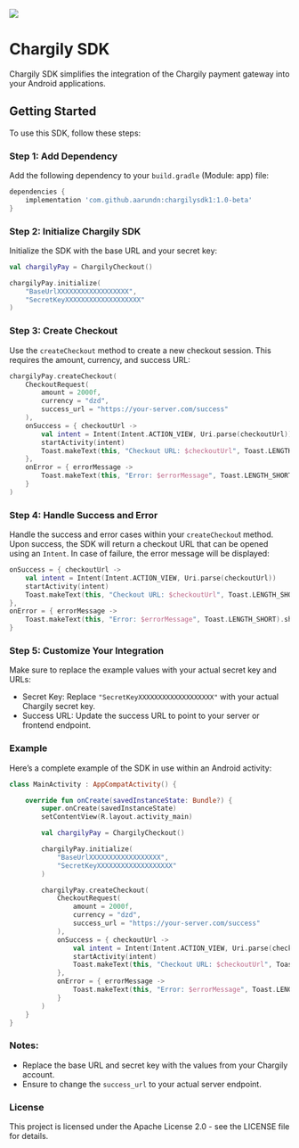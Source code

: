 [![](https://jitpack.io/v/aarundn/chargilysdk1.svg)](https://jitpack.io/#aarundn/chargilysdk1)
# Chargily SDK

Chargily SDK simplifies the integration of the Chargily payment gateway into your Android applications.

## Getting Started

To use this SDK, follow these steps:

### Step 1: Add Dependency

Add the following dependency to your `build.gradle` (Module: app) file:

```gradle
dependencies {
    implementation 'com.github.aarundn:chargilysdk1:1.0-beta'
}
```
### Step 2: Initialize Chargily SDK

Initialize the SDK with the base URL and your secret key:

```kotlin
val chargilyPay = ChargilyCheckout()

chargilyPay.initialize(
    "BaseUrlXXXXXXXXXXXXXXXXXX", 
    "SecretKeyXXXXXXXXXXXXXXXXXXX"
)
```
### Step 3: Create Checkout

Use the `createCheckout` method to create a new checkout session. This requires the amount, currency, and success URL:

```kotlin
chargilyPay.createCheckout(
    CheckoutRequest(
        amount = 2000f,
        currency = "dzd",
        success_url = "https://your-server.com/success"
    ), 
    onSuccess = { checkoutUrl ->
        val intent = Intent(Intent.ACTION_VIEW, Uri.parse(checkoutUrl))
        startActivity(intent)
        Toast.makeText(this, "Checkout URL: $checkoutUrl", Toast.LENGTH_SHORT).show()
    }, 
    onError = { errorMessage ->
        Toast.makeText(this, "Error: $errorMessage", Toast.LENGTH_SHORT).show()
    }
)

```
### Step 4: Handle Success and Error

Handle the success and error cases within your `createCheckou`t method.
Upon success, the SDK will return a checkout URL that can be opened using an `Intent`. In case of failure, the error message will be displayed:

```kotlin
onSuccess = { checkoutUrl ->
    val intent = Intent(Intent.ACTION_VIEW, Uri.parse(checkoutUrl))
    startActivity(intent)
    Toast.makeText(this, "Checkout URL: $checkoutUrl", Toast.LENGTH_SHORT).show()
},
onError = { errorMessage ->
    Toast.makeText(this, "Error: $errorMessage", Toast.LENGTH_SHORT).show()
}
```
### Step 5: Customize Your Integration

Make sure to replace the example values with your actual secret key and URLs:

* Secret Key: Replace `"SecretKeyXXXXXXXXXXXXXXXXXXX"` with your actual Chargily secret key.
* Success URL: Update the success URL to point to your server or frontend endpoint.

### Example

Here’s a complete example of the SDK in use within an Android activity:

```kotlin
class MainActivity : AppCompatActivity() {

    override fun onCreate(savedInstanceState: Bundle?) {
        super.onCreate(savedInstanceState)
        setContentView(R.layout.activity_main)

        val chargilyPay = ChargilyCheckout()

        chargilyPay.initialize(
            "BaseUrlXXXXXXXXXXXXXXXXXX", 
            "SecretKeyXXXXXXXXXXXXXXXXXXX"
        )

        chargilyPay.createCheckout(
            CheckoutRequest(
                amount = 2000f,
                currency = "dzd",
                success_url = "https://your-server.com/success"
            ),
            onSuccess = { checkoutUrl ->
                val intent = Intent(Intent.ACTION_VIEW, Uri.parse(checkoutUrl))
                startActivity(intent)
                Toast.makeText(this, "Checkout URL: $checkoutUrl", Toast.LENGTH_SHORT).show()
            },
            onError = { errorMessage ->
                Toast.makeText(this, "Error: $errorMessage", Toast.LENGTH_SHORT).show()
            }
        )
    }
}

```
### Notes:

* Replace the base URL and secret key with the values from your Chargily account.
* Ensure to change the `success_url` to your actual server endpoint.

### License
This project is licensed under the Apache License 2.0 - see the LICENSE file for details.

